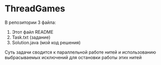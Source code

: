 # ThreadGames

В репозитории 3 файла:

1. Этот файл README
2. Task.txt (задание)
3. Solution.java (мой код решения)

Суть задачи сводится к параллельной работе нитей и использованию выбрасываемых исключений для остановки работы этих нитей